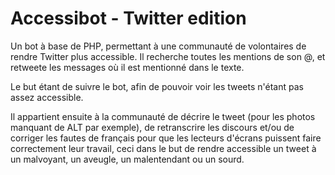 # Accessibot - Twitter edition

Un bot à base de PHP, permettant à une communauté de volontaires de rendre
Twitter plus accessible. Il recherche toutes les mentions de son @, et
retweete les messages où il est mentionné dans le texte.

Le but étant de suivre le bot, afin de pouvoir voir les tweets n'étant pas
assez accessible.

Il appartient ensuite à la communauté de décrire le tweet (pour les photos
manquant de ALT par exemple), de retranscrire les discours et/ou de corriger
les fautes de français pour que les lecteurs d'écrans puissent faire
correctement leur travail, ceci dans le but de rendre accessible un tweet à un
malvoyant, un aveugle, un malentendant ou un sourd.
